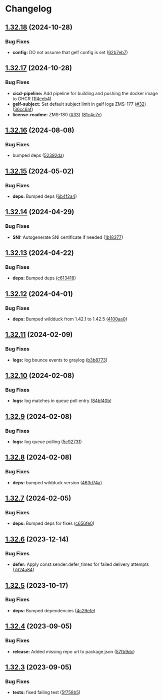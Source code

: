 # Changelog

## [1.32.18](https://github.com/nodemailer/zonemta-wildduck/compare/v1.32.17...v1.32.18) (2024-10-28)


### Bug Fixes

* **config:** DO not assume that gelf config is set ([62b7eb7](https://github.com/nodemailer/zonemta-wildduck/commit/62b7eb79efe0c2d43fcdf82ea3e24c56d82f6a3f))

## [1.32.17](https://github.com/nodemailer/zonemta-wildduck/compare/v1.32.16...v1.32.17) (2024-10-28)


### Bug Fixes

* **cicd-pipeline:** Add pipeline for building and pushing the docker image to GHCR ([1f4eeb4](https://github.com/nodemailer/zonemta-wildduck/commit/1f4eeb438249fbdaaed8cf17e87fe5ab3f777f56))
* **gelf-subject:** Set default subject limit in gelf logs ZMS-177 ([#32](https://github.com/nodemailer/zonemta-wildduck/issues/32)) ([36cc6af](https://github.com/nodemailer/zonemta-wildduck/commit/36cc6af74d3e63fb74d927a48141813b53de71a2))
* **license-readme:** ZMS-180 ([#33](https://github.com/nodemailer/zonemta-wildduck/issues/33)) ([81c4c7e](https://github.com/nodemailer/zonemta-wildduck/commit/81c4c7e70e568aa6d4cdf496cdcd534d648ab3a2))

## [1.32.16](https://github.com/nodemailer/zonemta-wildduck/compare/v1.32.15...v1.32.16) (2024-08-08)


### Bug Fixes

* bumped deps ([52392da](https://github.com/nodemailer/zonemta-wildduck/commit/52392dab2700769bc72110fd07b6f2716ece7807))

## [1.32.15](https://github.com/nodemailer/zonemta-wildduck/compare/v1.32.14...v1.32.15) (2024-05-02)


### Bug Fixes

* **deps:** Bumped deps ([6b4f2a4](https://github.com/nodemailer/zonemta-wildduck/commit/6b4f2a4869f02cd58149f3d6b3aa4962442c953a))

## [1.32.14](https://github.com/nodemailer/zonemta-wildduck/compare/v1.32.13...v1.32.14) (2024-04-29)


### Bug Fixes

* **SNI:** Autogenerate SNI certificate if needed ([1b18377](https://github.com/nodemailer/zonemta-wildduck/commit/1b183773fb7b1785ce5edbe3cb064e3b01d60679))

## [1.32.13](https://github.com/nodemailer/zonemta-wildduck/compare/v1.32.12...v1.32.13) (2024-04-22)


### Bug Fixes

* **deps:** Bumped deps ([c613418](https://github.com/nodemailer/zonemta-wildduck/commit/c61341828f36ffac324e2626896dca7cc81b42dd))

## [1.32.12](https://github.com/nodemailer/zonemta-wildduck/compare/v1.32.11...v1.32.12) (2024-04-01)


### Bug Fixes

* **deps:** Bumped wildduck from 1.42.1 to 1.42.5 ([4100aa0](https://github.com/nodemailer/zonemta-wildduck/commit/4100aa05286c368528373cb90694768260116302))

## [1.32.11](https://github.com/nodemailer/zonemta-wildduck/compare/v1.32.10...v1.32.11) (2024-02-09)


### Bug Fixes

* **logs:** log bounce events to graylog ([b3b8773](https://github.com/nodemailer/zonemta-wildduck/commit/b3b8773584eb58482c00b9355ae4664a53bb583e))

## [1.32.10](https://github.com/nodemailer/zonemta-wildduck/compare/v1.32.9...v1.32.10) (2024-02-08)


### Bug Fixes

* **logs:** log matches in queue poll entry ([84bf40b](https://github.com/nodemailer/zonemta-wildduck/commit/84bf40b9df26b6aad237f62c529198861cdd0937))

## [1.32.9](https://github.com/nodemailer/zonemta-wildduck/compare/v1.32.8...v1.32.9) (2024-02-08)


### Bug Fixes

* **logs:** log queue polling ([5c92731](https://github.com/nodemailer/zonemta-wildduck/commit/5c9273164189ea66c0bd67add7eccdf439883258))

## [1.32.8](https://github.com/nodemailer/zonemta-wildduck/compare/v1.32.7...v1.32.8) (2024-02-08)


### Bug Fixes

* **deps:** bumped wildduck version ([463d74a](https://github.com/nodemailer/zonemta-wildduck/commit/463d74ad6edc25d06d9d1a58d2108dc44e8f6f10))

## [1.32.7](https://github.com/nodemailer/zonemta-wildduck/compare/v1.32.6...v1.32.7) (2024-02-05)


### Bug Fixes

* **deps:** Bumped deps for fixes ([c656fe0](https://github.com/nodemailer/zonemta-wildduck/commit/c656fe0b87525cca5a808f4c2e45cf9af55eed32))

## [1.32.6](https://github.com/nodemailer/zonemta-wildduck/compare/v1.32.5...v1.32.6) (2023-12-14)


### Bug Fixes

* **defer:** Apply const:sender:defer_times for failed delivery attempts ([7d24a84](https://github.com/nodemailer/zonemta-wildduck/commit/7d24a84869309920b71a0df7a0ab34f684c3b75c))

## [1.32.5](https://github.com/nodemailer/zonemta-wildduck/compare/v1.32.4...v1.32.5) (2023-10-17)


### Bug Fixes

* **deps:** Bumped dependencies ([4c29efe](https://github.com/nodemailer/zonemta-wildduck/commit/4c29efefd1f41a8f639cb55cddf5525d33aaf0a4))

## [1.32.4](https://github.com/nodemailer/zonemta-wildduck/compare/v1.32.3...v1.32.4) (2023-09-05)


### Bug Fixes

* **release:** Added missing repo url to package.json ([57fb9dc](https://github.com/nodemailer/zonemta-wildduck/commit/57fb9dcbbb14bf81627eb2c3acc11e83cfe6e55a))

## [1.32.3](https://github.com/nodemailer/zonemta-wildduck/compare/v1.32.2...v1.32.3) (2023-09-05)


### Bug Fixes

* **tests:** fixed failing test ([5f758b5](https://github.com/nodemailer/zonemta-wildduck/commit/5f758b5c4bd3187c9cb7fbbe7ff7c9db67cae999))
